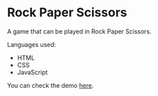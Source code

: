 # Rock Paper Scissors
A game that can be played in Rock Paper Scissors.

Languages used: 
- HTML
- CSS
- JavaScript

You can check the demo [here](https://andre1karl.github.io/drumtest/). 
